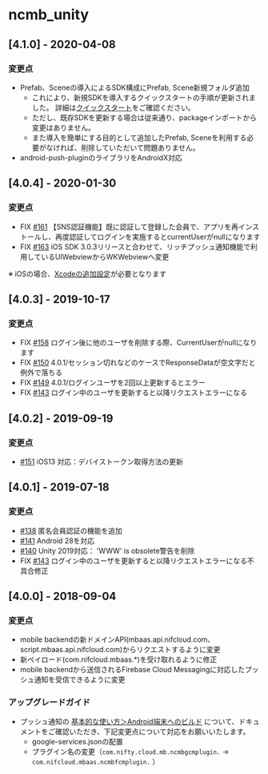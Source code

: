 # ncmb_unity


## [4.1.0] - 2020-04-08

### 変更点
- Prefab、Sceneの導入によるSDK構成にPrefab, Scene新規フォルダ追加
  - これにより、新規SDKを導入するクイックスタートの手順が更新されました。
詳細は[クイックスタート](https://mbaas.nifcloud.com/doc/current/introduction/quickstart_unity.html)をご確認ください。
  - ただし、既存SDKを更新する場合は従来通り、packageインポートから変更はありません。
  - また導入を簡単にする目的として追加したPrefab, Sceneを利用する必要がなければ、削除していただいて問題ありません。
- android-push-pluginのライブラリをAndroidX対応

## [4.0.4] - 2020-01-30

### 変更点
- FIX [#161](https://github.com/NIFCLOUD-mbaas/ncmb_unity/issues/161) 【SNS認証機能】既に認証して登録した会員で、アプリを再インストールし、再度認証してログインを実施するとcurrentUserがnullになります
- FIX [#163](https://github.com/NIFCLOUD-mbaas/ncmb_unity/pull/163) iOS SDK 3.0.3リリースと合わせて、リッチプッシュ通知機能で利用しているUIWebviewからWKWebviewへ変更

※ iOSの場合、[Xcodeの追加設定](https://mbaas.nifcloud.com/doc/current/push/richpush_unity.html#Xcodeの追加設定)が必要となります

## [4.0.3] - 2019-10-17

### 変更点
- FIX [#158](https://github.com/NIFCLOUD-mbaas/ncmb_unity/issues/158) ログイン後に他のユーザを削除する際、CurrentUserがnullになります
- FIX [#150](https://github.com/NIFCLOUD-mbaas/ncmb_unity/issues/150) 4.0.1/セッション切れなどのケースでResponseDataが空文字だと例外で落ちる
- FIX [#149](https://github.com/NIFCLOUD-mbaas/ncmb_unity/issues/149) 4.0.1/ログインユーザを2回以上更新するとエラー
- FIX [#143](https://github.com/NIFCLOUD-mbaas/ncmb_unity/issues/143) ログイン中のユーザを更新すると以降リクエストエラーになる

## [4.0.2] - 2019-09-19

### 変更点
- [#151](https://github.com/NIFCLOUD-mbaas/ncmb_unity/pull/151) iOS13 対応：デバイストークン取得方法の更新

## [4.0.1] - 2019-07-18

### 変更点
- [#138](https://github.com/NIFCLOUD-mbaas/ncmb_unity/pull/138) 匿名会員認証の機能を追加
- [#141](https://github.com/NIFCLOUD-mbaas/ncmb_unity/issues/141) Android 28を対応
- [#140](https://github.com/NIFCLOUD-mbaas/ncmb_unity/pull/140) Unity 2019対応： 'WWW' is obsolete警告を削除
- FIX [#143](https://github.com/NIFCLOUD-mbaas/ncmb_unity/issues/143) ログイン中のユーザを更新すると以降リクエストエラーになる不具合修正

## [4.0.0] - 2018-09-04

### 変更点
- mobile backendの新ドメインAPI(mbaas.api.nifcloud.com、script.mbaas.api.nifcloud.com)からリクエストするように変更
- 新ペイロード(com.nifcloud.mbaas.*)を受け取れるように修正
- mobile backendから送信されるFirebase Cloud Messagingに対応したプッシュ通知を受信できるように変更

### アップグレードガイド
- プッシュ通知の [基本的な使い方＞Android端末へのビルド](https://mbaas.nifcloud.com/doc/current/push/basic_usage_unity.html#Android端末へのビルド) について、ドキュメントをご確認いただき、下記変更点について対応をお願いいたします。
  - google-services.jsonの配置
  - プラグイン名の変更（`com.nifty.cloud.mb.ncmbgcmplugin.` → `com.nifcloud.mbaas.ncmbfcmplugin.` ）

